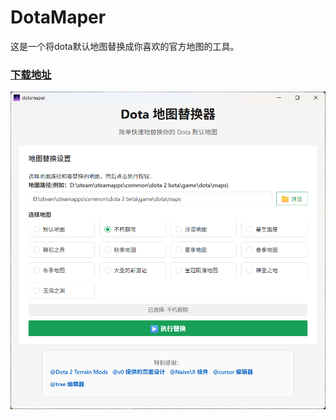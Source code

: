 # DotaMaper
这是一个将dota默认地图替换成你喜欢的官方地图的工具。

### [下载地址](https://github.com/lanxiuyun/dotaMaper/releases/tag/v0.0.1)

![image](.readme/image.png)
